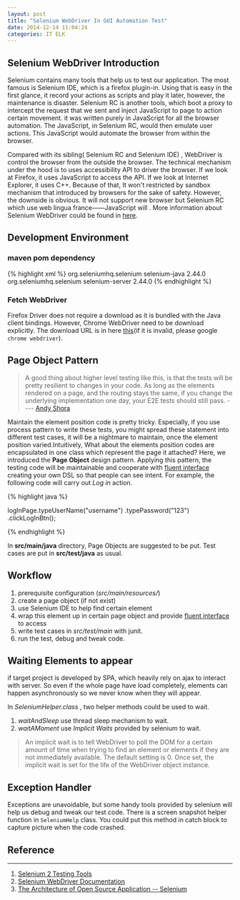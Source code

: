 ```yaml
---
layout: post
title: "Selenium WebDriver In GUI Automation Test"
date: 2014-12-14 11:04:24
categories: IT ELK
---
```


## Selenium WebDriver Introduction

Selenium contains many tools that help us to test our application. The most famous is Selenium IDE, which is a firefox plugin-in. Using that is easy in the first glance, it record your actions as scripts and play it later, however, the maintenance is disaster. Selenium RC is another tools, which  boot a proxy to intercept the request that we sent and inject JavaScript to page to action certain movement. it was written purely in JavaScript for all the browser automation. The JavaScript, in Selenium RC, would then emulate user actions. This JavaScript would automate the browser from within the browser.

Compared with its sibling( Selenium RC and Selenium IDE) , WebDriver is control the browser from the outside the browser. The technical mechanism under the hood is to  uses accessibility API to driver the browser. If we look at Firefox, it uses JavaScript to access the API. If we look at Internet Explorer, it uses C++. Because of that, It won't restricted by sandbox mechanism that introduced by browsers for the sake of safety. However, the downside  is obvious. It will not support new browser but Selenium RC which use web lingua france——JavaScript will . More information about Selenium WebDriver could be found in [here](http://docs.seleniumhq.org/projects/webdriver/).

## Development Environment

### maven pom dependency

{% highlight xml %}
<dependency>
	<groupId>org.seleniumhq.selenium</groupId>
	<artifactId>selenium-java</artifactId>
	<version>2.44.0</version>
</dependency>
<dependency>
	<groupId>org.seleniumhq.selenium</groupId>
	<artifactId>selenium-server</artifactId>
	<version>2.44.0</version>
</dependency>
{% endhighlight %}

### Fetch WebDriver

Firefox Driver does not require a download as it is bundled with the Java client bindings. However, Chrome WebDriver need to be download explicitly. The download URL is in here [this](https://sites.google.com/a/chromium.org/chromedriver/downloads)(if it is invalid, please google `chrome webdriver`).

## Page Object Pattern

> A good thing about higher level testing like this, is that the tests will be pretty resilient to changes in your code. As long as the elements rendered on a page, and the routing stays the same, if you change the underlying implementation one day, your E2E tests should still pass.
> ---- [Andy Shora](http://andyshora.com/unit-testing-best-practices-angularjs.html)

Maintain the element position code is pretty tricky. Especially, if you use process pattern to write these tests, you might spread these statement into different test cases, it will be a nightmare to maintain, once the element position varied.Intuitively, What about the elements position codes are encapsulated in one class which represent the page it attached? Here, we introduced the **Page Object** design pattern.  Applying this pattern, the testing code will be maintainable and cooperate with  [fluent interface](http://en.wikipedia.org/wiki/Fluent_interface) creating your own DSL so that people can see intent. For example, the following code will carry out *Log in* action.

{% highlight java %}

logInPage.typeUserName("username")
	 .typePassword("123")
	 .clickLogInBtn();

{% endhighlight %}

In **src/main/java** directory,  Page Objects are suggested to be put. Test cases are put in **src/test/java** as usual.

## Workflow

 1. prerequisite configuration (*src/main/resources/*)
 2. create a page object (if not exist)
 3. use Selenium IDE to help find certain element
 4. wrap this element up in certain page object and provide [fluent interface](http://en.wikipedia.org/wiki/Fluent_interface) to access
 5. write test cases in *src/test/main* with junit.
 6. run the test, debug and tweak code.

## Waiting Elements to appear

if target project is developed by SPA, which heavily rely on ajax to interact with server. So even if the whole page have load completely, elements can happen asynchronously so we never know when they will appear.

 In *SeleniumHelper.class* , two helper methods could be used to wait.

  1. *waitAndSleep* use thread sleep mechanism to wait.
  2. *waitAMoment* use *Implicit Waits* provided by selenium to wait.

>An implicit wait is to tell WebDriver to poll the DOM for a certain amount of time when trying to find an element or elements if they are not immediately available. The default setting is 0. Once set, the implicit wait is set for the life of the WebDriver object instance.

## Exception Handler
Exceptions are unavoidable, but some handy tools provided by selenium will help us debug and tweak our test code. There is a screen snapshot helper function in `SeleniumHelp` class. You could put this method in catch block to capture picture when the code crashed.

## Reference
----------------------------------------
1. [Selenium 2 Testing Tools](https://www.packtpub.com/web-development/selenium-2-testing-tools-beginner%E2%80%99s-guide)
2. [Selenium WebDriver Documentation](http://docs.seleniumhq.org/projects/webdriver/)
3. [The Architecture of Open Source Application -- Selenium](http://www.aosabook.org/en/selenium.html)